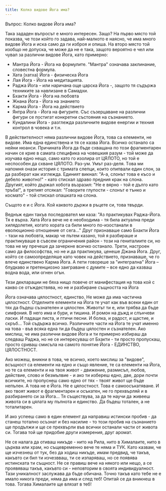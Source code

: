 ```yaml
---
title: Колко видове Йога има?
---
```

Въпрос: Колко видове Йога има?

Така зададен въпросът е много интересен. Защо? На първо място той показва, че този който го задава, най-малкото е наясно, че има много видове Йога и иска само да ги изброя и опиша. На второ място той изобщо не допуска, че може да не е така, защото вероятно е чел или чувал за различни видове Йога, като примерно:
- Мантра Йога - Йога на формулите. "Мантра" означава заклинание, словестна формула.
- Хата (хатха) Йога - физическа Йога
- Лая Йога - Йога на медитацията.
- Раджа Йога – или наричана още царска Йога -, защото тя съдържа техниките за навлизане в Самадхи.
- Бхакти Йога - Йога на любовта
- Жнана Йога - Йога на знанието
- Карма Йога - Йога на действието
- Янтра Йога - Йога на фигурите. Със съзерцаване на различни фигури се постигат конкретни състояния на съзнанието.
- Кундалини Йога - разглежда различните видове енергии и техния контрол в човека и т.н.

В действителност няма различни видове Йога, това са елементи, не видове. Има една единствена и тя се казва Йога. Всичко останало са нейни нюанси. Причината Йога да бъде схващана по този фрагментарен начин се крие в самата специфика на човешкия разум - той може да изучава едно нещо, само като го изолира от ЦЯЛОТО, но той е неспособен да схване ЦЯЛОТО. Раз-ум. Умът раз-деля. Тoва ми напомня онази история с тримата слепци, които опипвали един слон, за да разберат как изглежда. Единият викнал: "А-а, слонът това е късо и дебело животно!" - като стискал здраво предния крак на слона. Другият, който държал хобота възразил: "Не е вярно - той е дълго като тръба!", а третият отсякал: "Говорите глупости - слонът е тънко и космато" - той стискал опашката на слона.

Същото е и с Йога. Кой каквото държи в ръцете си, това твърди.

Веднъж един такъв последовател ми каза: "Аз практикувах Раджа-Йога. Тя е върха. Хата Йога вече не е необходима - тя била актуална преди хилядолетия, когато хората са били много по-изостанали в еволюционно отношение от сега…" Друг признаваше само Бхакти Йога - тази на любовта, макар че пътем казано, той я разбираше и практикуваше в съвсем ограничения район - този на гениталиите си, но това не му пречеше да зачеркне всичко останало. Трети, настроен само да философства, но не и да практикува, ценеше Джана Йога. Друг, който се самоопределяше като човек на действието, признаваше, че го влече единствено Карма Йога. А пети говореше за "интегрална" Йога – блудкаво и претенциозно заиграване с думите – все едно да казваш водна вода, или огнен огън.

Тези декларации не бяха нищо повече от манифестация на това кой с какво се отъждествява, но не и разбиране същността на Йога

Йога означава цялостност, единство. Не може да има частична цялостност. Отделните елементи на Йога те учат как във всеки един от тях да бъдеш съзнателен и цялостен. Животът ти е, или трябва да бъде симфония. В него има и бури, и тишина. И ромон на дъжд и слънчеви ласки. И падащи листа, и птичи песни. И болка, и радост, и щастие, и скръб… Той съдържа всичко. Различните части на Йога те учат именно на това - във всяка една ти да бъдеш цялостен и съзнателен. Ако мислиш, че има различни видове Йога и ти примерно избираш да следваш Раджа, но не се интересуваш от Бхакти - ти просто пропускаш, просто сриваш смисъла на самото понятие Йога - ЕДИНСТВО, ЦЯЛОСТНОСТ.

Ако можеш, вникни в това, че всичко, което мислиш за "видове", всъщност са елементи на едно и също явление, те са елементи на Йога, но те са елементи и на твоя живот - движение, размисъл, любов, действие, слово и безмълвие - и ако ти избереш едно, две, дори почти всичките, но пропуснеш само едно от тях - твоят живот ще бъде непълен. А това не е Йога. Не е цялостност. Това е самоосъкатяване. И ако твоят живот е фрагментарен и осъкатен, не го прехвърляй и в разбирането си за Йога… Тя съществува, за да те научи да живееш живота си в цялата му пълнота и единство. Да бъдеш тотален, а не тоталитарен.

И ако успееш само в един елемент да направиш истински пробив - да станеш тотално осъзнат и без насилие - то този пробив на съзнанието ще продължи и ще се прехвърли във всички останали части от живота си. Тогава той ще придобие други измерения, друг аромат.

Не се налага да отиваш никъде - нито на Рила, нито в Хималаите, нито в църква или храм, но същевременно вече те няма и ТУК. Като казвам, че ще изчезнеш от тук, без да ходиш никъде, имам предвид, че такъв, какъвто си бил ти изчезвваш, ти се изпаряваш, но се появява истинската ти същност. Не се правиш вече на някого или нещо, а се проявяваш такъв, какъвто си - неповторим в своята индивидуалност. Тази уникалност заслужава да бъде обичана. Точно такъв като тебе не е имало никога преди, няма да има и след теб! Опитай се да вникнеш в това. Тогава Хималаите ще влязат в теб!
